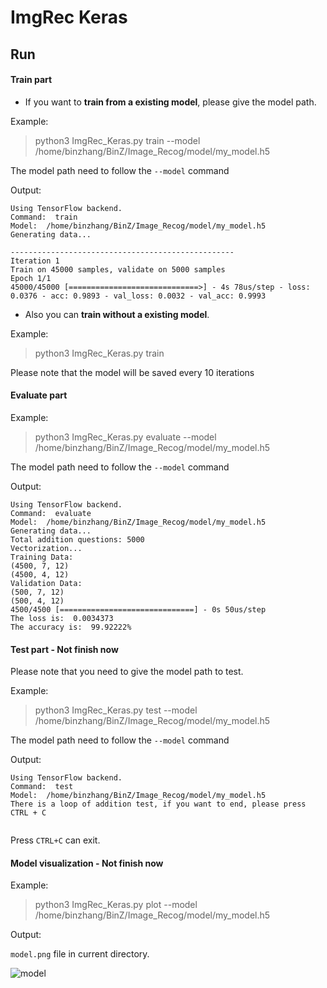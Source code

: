 # **ImgRec Keras**

## **Run**

#### **Train part**

- If you want to **train from a existing model**, please give the model path.

Example:

> python3 ImgRec_Keras.py train --model /home/binzhang/BinZ/Image_Recog/model/my_model.h5

The model path need to follow the `--model` command

Output:

``` 
Using TensorFlow backend.
Command:  train
Model:  /home/binzhang/BinZ/Image_Recog/model/my_model.h5
Generating data...

--------------------------------------------------
Iteration 1
Train on 45000 samples, validate on 5000 samples
Epoch 1/1
45000/45000 [=============================>] - 4s 78us/step - loss: 0.0376 - acc: 0.9893 - val_loss: 0.0032 - val_acc: 0.9993
```

- Also you can **train without a existing model**.

Example:

> python3 ImgRec_Keras.py train

Please note that the model will be saved every 10 iterations

#### **Evaluate part**

Example:

> python3 ImgRec_Keras.py evaluate --model /home/binzhang/BinZ/Image_Recog/model/my_model.h5

The model path need to follow the `--model` command

Output:

```
Using TensorFlow backend.
Command:  evaluate
Model:  /home/binzhang/BinZ/Image_Recog/model/my_model.h5
Generating data...
Total addition questions: 5000
Vectorization...
Training Data:
(4500, 7, 12)
(4500, 4, 12)
Validation Data:
(500, 7, 12)
(500, 4, 12)
4500/4500 [==============================] - 0s 50us/step
The loss is:  0.0034373
The accuracy is:  99.92222%
```

#### **Test part** - Not finish now

Please note that you need to give the model path to test.

Example:

> python3 ImgRec_Keras.py test --model /home/binzhang/BinZ/Image_Recog/model/my_model.h5

The model path need to follow the `--model` command

Output:

```
Using TensorFlow backend.
Command:  test
Model:  /home/binzhang/BinZ/Image_Recog/model/my_model.h5
There is a loop of addition test, if you want to end, please press CTRL + C


```

Press `CTRL+C` can exit.


#### **Model visualization** - Not finish now

Example:

> python3 ImgRec_Keras.py plot --model /home/binzhang/BinZ/Image_Recog/model/my_model.h5

Output:

`model.png` file in current directory.

![model](/home/binzhang/BinZ/Image_Recog/model.png) 